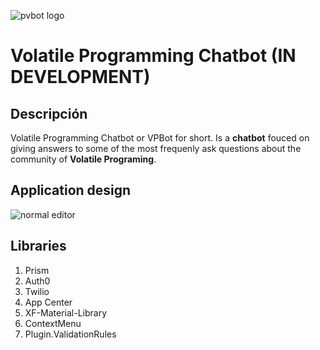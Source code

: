 ![pvbot logo][pvbot]

# __Volatile Programming Chatbot (IN DEVELOPMENT)__ 

## Descripción

Volatile Programming Chatbot or VPBot for short. Is a **chatbot** fouced on giving answers to some of the most frequenly ask questions about the community of **Volatile Programing**.

## Application design

![normal editor][general]


## Libraries

1.	Prism
2.	Auth0
3.	Twilio
4.	App Center
5.	XF-Material-Library
6.	ContextMenu
7.	Plugin.ValidationRules


[pvbot]: https://github.com/Jerajo/VPBot/blob/master/Documents/title.png?raw=true
[general]: https://github.com/Jerajo/VPBot/blob/master/Documents/design.png?raw=true
